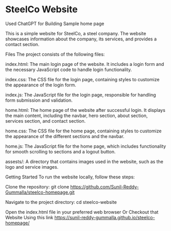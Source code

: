 # SteelCo Website
Used ChatGPT for Building Sample home page

This is a simple website for SteelCo, a steel company. The website showcases information about the company, its services, and provides a contact section.

Files
The project consists of the following files:

index.html: The main login page of the website. It includes a login form and the necessary JavaScript code to handle login functionality.

index.css: The CSS file for the login page, containing styles to customize the appearance of the login form.

index.js: The JavaScript file for the login page, responsible for handling form submission and validation.

home.html: The home page of the website after successful login. It displays the main content, including the navbar, hero section, about section, services section, and contact section.

home.css: The CSS file for the home page, containing styles to customize the appearance of the different sections and the navbar.

home.js: The JavaScript file for the home page, which includes functionality for smooth scrolling to sections and a logout button.

assests/: A directory that contains images used in the website, such as the logo and service images.

Getting Started
To run the website locally, follow these steps:

Clone the repository: git clone https://github.com/Sunil-Reddy-Gummalla/steelco-homepage.git

Navigate to the project directory: cd steelco-website

Open the index.html file in your preferred web browser
Or Checkout that Website Using this link
https://sunil-reddy-gummalla.github.io/steelco-homepage/
